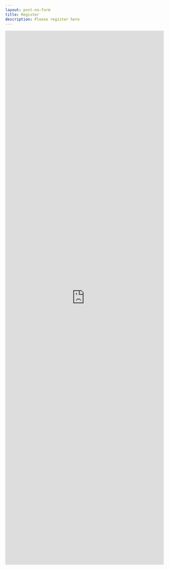```yaml
---
layout: post-no-form
title: Register
description: Please register here
---
```


<iframe src="https://docs.google.com/forms/d/e/1FAIpQLSetaRm2JelQIaopWepUJaZ8dn7xbco3WzZF2-qH8OjhuPmLNg/viewform?embedded=true" width="100%" height="1700" frameborder="0" marginheight="0" marginwidth="0">Loading...</iframe>


